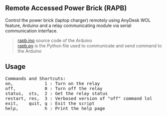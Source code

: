 ## Remote Accessed Power Brick (RAPB)
Control the power brick (laptop charger) remotely using AnyDesk WOL feature, Arduino and a relay communicating module via serial communication interface.

> [rapb.ino](src/rapb/rapb.ino) source code of the Arduino<br>
> [rapb.py](src/rapb.py) is the Python file used to communicate and send command to the Arduino

## Usage
<pre>
Commands and Shortcuts:
on,            1 : Turn on the relay
off,           0 : Turn off the relay
status,  sts,  2 : Get the relay status
restart, res,  3 : Verbosed version of "off" command lol
exit,    quit, q : Exit the script
help,          h : Print the help page
</pre>
